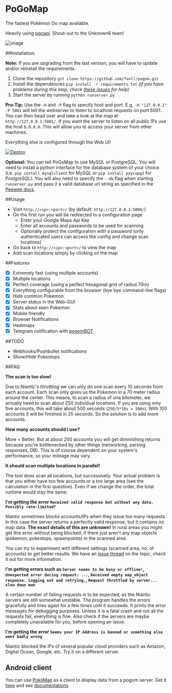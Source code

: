 # PoGoMap
The fastest Pokémon Go map available.

Heavily using [pgoapi](https://github.com/keyphact/pgoapi). Shout-out to the Unknown6 team!

![image](https://cloud.githubusercontent.com/assets/1723176/17600131/7383f942-6002-11e6-95da-04466cee4a3d.png)

##Installation:

**Note:** If you are upgrading from the last version, you will have to update and/or reinstall the requirements.

1. Clone the repository `git clone https://github.com/favll/pogom.git`
2. Install the dependencies `pip install -r requirements.txt`   *(if you have problems during this step, check [these issues](https://github.com/favll/pogom/issues?utf8=%E2%9C%93&q=is%3Aissue%20label%3Adependencies%20) for help)*
3. Start the server by running `python runserver.py`

**Pro-Tip:** Use the `-H` and `-P` flag to specify host and port. E.g. `-H "127.0.0.1" -P 5001` will tell the webserver to listen to localhost requests on port 5001. You can then head over and take a look at the map at `http://127.0.0.1:5001/`. If you want the server to listen on all public IPs use the host `0.0.0.0`. This will allow you to access your server from other machines.

Everything else is configured through the Web UI!

[![Deploy](https://raw.githubusercontent.com/favll/pogom/master/deploy-to-jelastic.png)](https://jelastic.com/install-application/?manifest=https://raw.githubusercontent.com/favll/pogom/master/manifest.jps?filter=pokemon)

**Optional:** You can tell PoGoMap to use MySQL or PostgreSQL. You will need to install a python interface for the database system of your choice (i.e. `pip install mysqlclient` for MySQL or `pip install psycopg2` for PostgreSQL). You will also need to specify the `--db` flag when starting `runserver.py` and pass it a valid database url string as specified in the [Peewee docs](http://docs.peewee-orm.com/en/latest/peewee/playhouse.html#db-url).

##Usage

 - Visit `http://<ip>:<port>/` (by default: `http://127.0.0.1:5000/`)
 - On the first run you will be redirected to a configuration page
   - Enter your Google Maps Api Key
   - Enter all accounts and passwords to be used for scanning
   - Optionally protect the configuration with a password (only authenticated users can access the config and change scan locations)
 - Go back to `http://<ip>:<port>/` to view the map
 - Add scan locations simply by clicking on the map

##Features
- [x] Extremely fast (using multiple accounts)
- [x] Multiple locations
- [x] Perfect coverage (using a perfect hexagonal grid of radius 70m)
- [x] Everything configurable from the browser (bye bye command-line flags)
- [x] Hide common Pokemon
- [x] Server status in the Web-GUI
- [x] Stats about seen Pokemon
- [x] Mobile friendly
- [x] Browser Notifications
- [x] Heatmaps
- [x] Telegram notification with [pogomBOT](http://github.com/eugenio412/pogomBOT)

##TODO
- Webhooks/Pushbullet notifications
- Show/Hide Pokestops

##FAQ

**The scan is too slow!**

Due to Niantic's throttling we can only do one scan every 10 seconds from each account. Each scan only gives us the Pokemon in a 70 meter radius around the center. This means, to scan a radius of one kilometer, we actually need to scan about 250 individual locations. If you are using only five accounts, this will take about 500 seconds (`250/5*10s = 500s`). With 100 accounts it will be finished in 25 seconds. So the solution is to add more accounts.

**How many accounts should I use?**

More = Better. But at about 200 accounts you will get diminishing returns because you're bottlenecked by other things (networking, parsing responses, DB). This is of course dependent on your system's performance, so your mileage may vary.

**It should scan multiple locations in parallel!**

The tool does scan all locations, but successively. Your actual problem is that you either have too few accounts or a too large area (see the calculation in the first question). Even if we change the order, the total runtime would stay the same. 

**I'm getting the error `Received valid response but without any data. Possibly rate-limited?`**

Niantic sometimes blocks accounts/IPs when they issue too many requests. In this case the server returns a perfectly valid response, but it contains no map data. **The exact details of this are unknown!** In rural areas you might get this error without being blocked, if there just aren't any map objects (pokemon, pokestops, spawnpoints) in the scanned area. 

You can try to experiment with different settings (scanned area, no. of accounts) to get better results. We have an [issue thread](https://github.com/favll/pogom/issues/152) on the topic, check it out for more information.

**I'm getting errors such as `Server seems to be busy or offline!`, `Unexpected error during request: ...`, `Received empty map_object response. Logging out and retrying.`, `Request throttled by server... slow down man`**

A certain number of failing requests is to be expected, as the Niantic servers are still somewhat unstable. The program handles the errors gracefully and tries again for a few times until it succeeds. It prints the error messages for debugging purposes. Unless it is a fatal crash and not all the requests fail, everything is fine. Also check if the servers are maybe completely unavailable for you, before opening an issue. 

**I'm getting the error `Seems your IP Address is banned or something else went badly wrong`**

Niantic blocked the IPs of several popular cloud providers such as Amazon, Digital Ocean, Google, etc. Try it on a different server.


## Android client

You can use [PokiiMap](http://pokiimap.readthedocs.io/en/latest/livemap.html#private-server) as a client to display data from a pogom server. Get it [here](http://pokiimap.readthedocs.io/en/latest/download.html) and see [documentations](http://pokiimap.readthedocs.io/en/latest/livemap.html#private-server)


